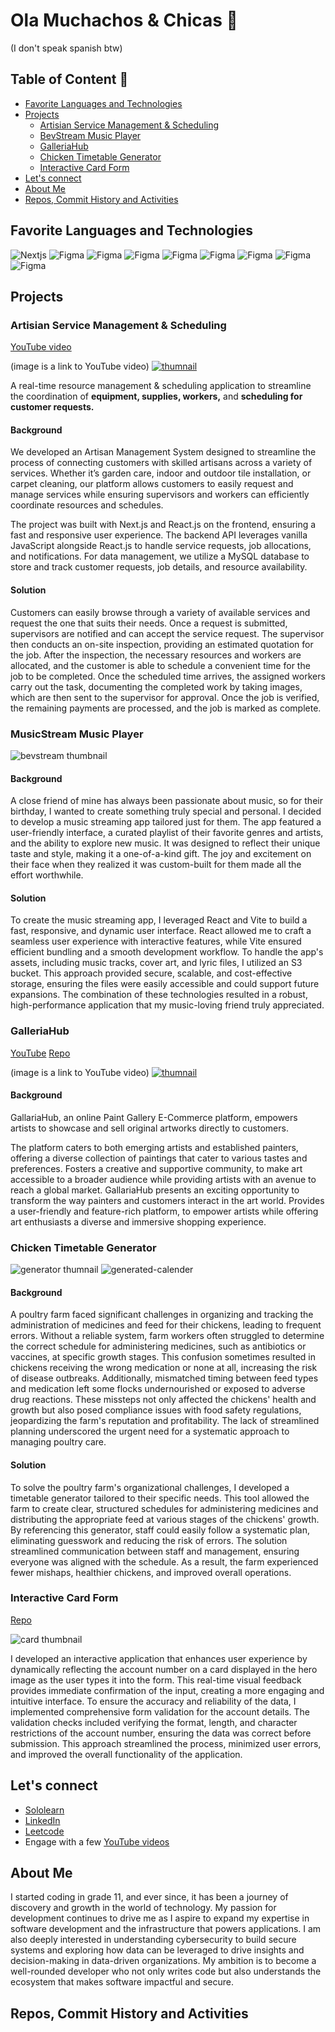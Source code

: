 # Ola Muchachos & Chicas 🦦
(I don't speak spanish btw)

## Table of Content 🧾

- [Favorite Languages and Technologies](#favorite-languages-and-technologies)
- [Projects](#projects)
   * [Artisian Service Management & Scheduling](#artisian-service-management-scheduling)
   * [BevStream Music Player](#bevstream-music-player)
   * [GalleriaHub](#galleriahub)
   * [Chicken Timetable Generator](#chicken-timetable-generator)
   * [Interactive Card Form](#interactive-card-form)
- [Let's connect](#lets-connect)
- [About Me](#about-me)
- [Repos, Commit History and Activities](#repos-commit-history-and-activities)
  
## Favorite Languages and Technologies

![Nextjs](./icons/next.png)
![Figma](./icons/react.png)
![Figma](./icons/figma.png)
![Figma](./icons/github.png)
![Figma](./icons/graphql.png)
![Figma](./icons/node.png)
![Figma](./icons/tailwind.png)
![Figma](./icons/ts.png)
![Figma](./icons/websocket.png)

## Projects

### Artisian Service Management & Scheduling

[YouTube video](https://www.youtube.com/watch?v=z-xXZEdPICg)

(image is a link to YouTube video)
[![thumnail](./thumnail.png)](https://www.youtube.com/watch?v=z-xXZEdPICg)

A real-time resource management & scheduling application to streamline the coordination of **equipment, supplies, workers,** and **scheduling for customer requests.**

#### Background

We developed an Artisan Management System designed to streamline the process of connecting customers with skilled artisans across a variety of services. Whether it’s garden care, indoor and outdoor tile installation, or carpet cleaning, our platform allows customers to easily request and manage services while ensuring supervisors and workers can efficiently coordinate resources and schedules.

The project was built with Next.js and React.js on the frontend, ensuring a fast and responsive user experience. The backend API leverages vanilla JavaScript alongside React.js to handle service requests, job allocations, and notifications. For data management, we utilize a MySQL database to store and track customer requests, job details, and resource availability. 

#### Solution

Customers can easily browse through a variety of available services and request the one that suits their needs. Once a request is submitted, supervisors are notified and can accept the service request. The supervisor then conducts an on-site inspection, providing an estimated quotation for the job. After the inspection, the necessary resources and workers are allocated, and the customer is able to schedule a convenient time for the job to be completed. Once the scheduled time arrives, the assigned workers carry out the task, documenting the completed work by taking images, which are then sent to the supervisor for approval. Once the job is verified, the remaining payments are processed, and the job is marked as complete. 

### MusicStream Music Player

![bevstream thumbnail](./music-thumbnail.png)

#### Background

A close friend of mine has always been passionate about music, so for their birthday, I wanted to create something truly special and personal. I decided to develop a music streaming app tailored just for them. The app featured a user-friendly interface, a curated playlist of their favorite genres and artists, and the ability to explore new music. It was designed to reflect their unique taste and style, making it a one-of-a-kind gift. The joy and excitement on their face when they realized it was custom-built for them made all the effort worthwhile.

#### Solution

To create the music streaming app, I leveraged React and Vite to build a fast, responsive, and dynamic user interface. React allowed me to craft a seamless user experience with interactive features, while Vite ensured efficient bundling and a smooth development workflow. To handle the app's assets, including music tracks, cover art, and lyric files, I utilized an S3 bucket. This approach provided secure, scalable, and cost-effective storage, ensuring the files were easily accessible and could support future expansions. The combination of these technologies resulted in a robust, high-performance application that my music-loving friend truly appreciated.

### GalleriaHub

[YouTube](https://www.youtube.com/watch?v=z-xXZEdPICg)
[Repo](https://github.com/ThaBeanBoy/GalleriaHub)

(image is a link to YouTube video)
[![thumnail](./galleria-thumnail.png)](https://www.youtube.com/watch?v=z-xXZEdPICg)

#### Background

GallariaHub, an online Paint Gallery E-Commerce platform, empowers artists to showcase and sell original artworks directly to customers.

The platform caters to both emerging artists and established painters, offering a diverse collection of paintings that cater to various tastes and preferences. Fosters a creative and supportive community, to make art accessible to a broader audience while providing artists with an avenue to reach a global market. GallariaHub presents an exciting opportunity to transform the way painters and customers interact in the art world. Provides a user-friendly and feature-rich platform, to empower artists while offering art enthusiasts a diverse and immersive shopping experience.

### Chicken Timetable Generator

![generator thumnail](generator-thumnail.png)
![generated-calender](generated-calender.png)

#### Background

A poultry farm faced significant challenges in organizing and tracking the administration of medicines and feed for their chickens, leading to frequent errors. Without a reliable system, farm workers often struggled to determine the correct schedule for administering medicines, such as antibiotics or vaccines, at specific growth stages. This confusion sometimes resulted in chickens receiving the wrong medication or none at all, increasing the risk of disease outbreaks. Additionally, mismatched timing between feed types and medication left some flocks undernourished or exposed to adverse drug reactions. These missteps not only affected the chickens' health and growth but also posed compliance issues with food safety regulations, jeopardizing the farm's reputation and profitability. The lack of streamlined planning underscored the urgent need for a systematic approach to managing poultry care.

#### Solution

To solve the poultry farm's organizational challenges, I developed a timetable generator tailored to their specific needs. This tool allowed the farm to create clear, structured schedules for administering medicines and distributing the appropriate feed at various stages of the chickens' growth. By referencing this generator, staff could easily follow a systematic plan, eliminating guesswork and reducing the risk of errors. The solution streamlined communication between staff and management, ensuring everyone was aligned with the schedule. As a result, the farm experienced fewer mishaps, healthier chickens, and improved overall operations.

### Interactive Card Form

[Repo](https://github.com/ThaBeanBoy/Front-End-Mentor-Interactive-Card-Details-Form)

![card thumbnail](./card-thumnail.png)

I developed an interactive application that enhances user experience by dynamically reflecting the account number on a card displayed in the hero image as the user types it into the form. This real-time visual feedback provides immediate confirmation of the input, creating a more engaging and intuitive interface. To ensure the accuracy and reliability of the data, I implemented comprehensive form validation for the account details. The validation checks included verifying the format, length, and character restrictions of the account number, ensuring the data was correct before submission. This approach streamlined the process, minimized user errors, and improved the overall functionality of the application.

## Let's connect

- [Sololearn](https://www.sololearn.com/profile/14275902)
- [LinkedIn](https://www.linkedin.com/in/tineyi-g-chipoyera-0948b9193/)
- [Leetcode](https://leetcode.com/u/ThaBeanBoy/)
- Engage with a few [YouTube videos](https://www.youtube.com/channel/UCOZwrAkQxKnJhm9OqfUwRdw)

## About Me

I started coding in grade 11, and ever since, it has been a journey of discovery and growth in the world of technology. My passion for development continues to drive me as I aspire to expand my expertise in software development and the infrastructure that powers applications. I am also deeply interested in understanding cybersecurity to build secure systems and exploring how data can be leveraged to drive insights and decision-making in data-driven organizations. My ambition is to become a well-rounded developer who not only writes code but also understands the ecosystem that makes software impactful and secure.

## Repos, Commit History and Activities
